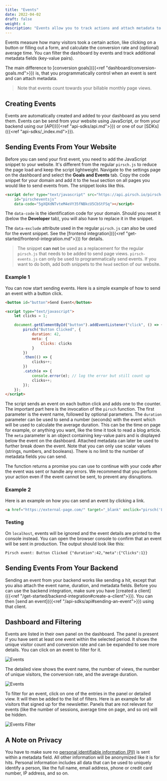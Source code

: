 ```yaml
---
title: "Events"
date: 2022-04-02
draft: false
weight: 4
description: "Events allow you to track actions and attach metadata to them."
---
```


Events measure how many visitors took a certain action, like clicking on a button or filling out a form, and calculate the conversion rate and (optional) average time. You can filter the dashboard by events and track additional metadata fields (key-value pairs).

The main difference to [conversion goals]({{<ref "dashboard/conversion-goals.md">}}) is, that you programmatically control when an event is sent and can attach metadata.

> Note that events count towards your billable monthly page views.

## Creating Events

Events are automatically created and added to your dashboard as you send them. Events can be send from your website using JavaScript, or from your backend using our [API]({{<ref "api-sdks/api.md">}}) or one of our [SDKs]({{<ref "api-sdks/_index.md">}}).

## Sending Events From Your Website

Before you can send your first event, you need to add the JavaScript snippet to your website. It's different from the regular `pirsch.js` to reduce the page load and keep the script lightweight. Navigate to the settings page on the dashboard and select the **Goals and Events** tab. Copy the code snippet for your domain and add it to the `head` section on all pages you would like to send events from. The snippet looks like this.

```HTML
<script defer type="text/javascript" src="https://api.pirsch.io/pirsch-events.js"
    id="pirscheventsjs"
    data-code="5gXQXdNTvteM4eVY35fNBkcU5CbStFSq"></script>
```

The `data-code` is the identification code for your domain. Should you reset it (below the **Developer** tab), you will also have to replace it in the snippet.

The `data-exclude` attribute used in the regular `pirsch.js` can also be used for the event snippet. See the [frontend integration]({{<ref "get-started/frontend-integration.md">}}) for details.

> The snippet **can not** be used as a replacement for the regular `pirsch.js` that needs to be added to send page views. `pirsch-events.js` can only be used to programmatically send events. If you want to do both, add both snippets to the `head` section of our website.

### Example 1

You can now start sending events. Here is a simple example of how to send an event with a button click.

```HTML
<button id="button">Send Event</button>

<script type="text/javascript">
    let clicks = 1;

    document.getElementById("button").addEventListener("click", () => {
        pirsch("Button Clicked", {
            duration: 42,
            meta: {
                Clicks: clicks
            }
        })
        .then(() => {
            clicks++;
        })
        .catch(e => {
            console.error(e); // log the error but still count up
            clicks++;
        });
    });
</script>
```

The script sends an event on each button click and adds one to the counter. The important part here is the invocation of the `pirsch` function. The first parameter is the event name, followed by optional parameters. The `duration` parameter can be used to send a number (seconds) with the event which will be used to calculate the average duration. This can be the time on page for example, or anything you want, like the time it took to read a blog article. The `meta` parameter is an object containing key-value pairs and is displayed below the event on the dashboard. Attached metadata can later be used to further break down the event. Note that you can only use scalar values (strings, numbers, and booleans). There is no limit to the number of metadata fields you can send.

The function returns a promise you can use to continue with your code after the event was sent or handle any errors. We recommend that you perform your action even if the event cannot be sent, to prevent any disruptions.

### Example 2

Here is an example on how you can send an event by clicking a link.

```HTML
<a href="https://external-page.com/" target="_blank" onclick="pirsch('Link Clicked')">Visit external page</a>
```

### Testing

On `localhost`, events will be ignored and the event details are printed to the console instead. You can open the browser console to confirm that an event will be sent in production. The output should look like this:

```
Pirsch event: Button Clicked {"duration":42,"meta":{"Clicks":1}}
```

## Sending Events From Your Backend

Sending an event from your backend works like sending a hit, except that you also attach the event name, duration, and metadata fields. Before you can use the backend integration, make sure you have [created a client]({{<ref "/get-started/backend-integration#create-a-client">}}). You can then [send an event]({{<ref "/api-sdks/api#sending-an-event">}}) using that client.

## Dashboard and Filtering

Events are listed in their own panel on the dashboard. The panel is present if you have sent at least one event within the selected period. It shows the unique visitor count and conversion rate and can be expanded to see more details. You can click on an event to filter for it.

![Events](/dashboard/events.png)

The detailed view shows the event name, the number of views, the number of unique visitors, the conversion rate, and the average duration.

![Events](/dashboard/events-metadata.png)

To filter for an event, click on one of the entries in the panel or detailed view. It will then be added to the list of filters. Here is an example for all visitors that signed up for the newsletter. Panels that are not relevant for events (like the number of sessions, average time on page, and so on) will be hidden.

![Events Filter](/dashboard/events-filter.png)

## A Note on Privacy

You have to make sure no [personal identifiable information (PII)](https://en.wikipedia.org/wiki/Personal_data) is sent within a metadata field. All other information will be anonymized like it is for hits. Personal information includes all data that can be used to uniquely identify a person, like the full name, email address, phone or credit card number, IP address, and so on.
